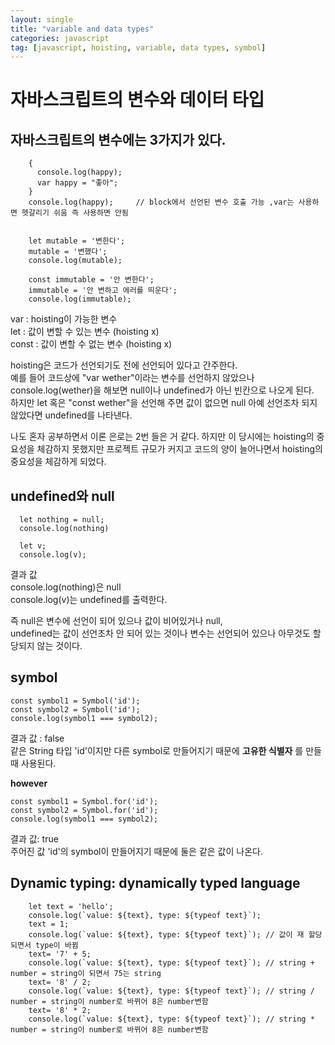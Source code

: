 ```yaml
---
layout: single
title: "variable and data types"
categories: javascript
tag: [javascript, hoisting, variable, data types, symbol]
---
```


# 자바스크립트의 변수와 데이터 타입

## 자바스크립트의 변수에는 3가지가 있다.
```
    {
      console.log(happy);
      var happy = "좋아";
    }
    console.log(happy);     // block에서 선언된 변수 호출 가능 ,var는 사용하면 헷갈리기 쉬움 즉 사용하면 안됨 


    let mutable = '변한다';
    mutable = '변했다';
    console.log(mutable);

    const immutable = '안 변한다';
    immutable = '안 변하고 에러를 띄운다';
    console.log(immutable);
```


var : hoisting이 가능한 변수<br>
let : 값이 변할 수 있는 변수   (hoisting x)<br>
const : 값이 변할 수 없는 변수 (hoisting x)<br>

hoisting은 코드가 선언되기도 전에 선언되어 있다고 간주한다.<br>
예를 들어 코드상에 "var wether"이라는 변수를 선언하지 않았으나 console.log(wether)을 해보면 null이나 undefined가 아닌 빈칸으로 나오게 된다.<br>
하지만 let 혹은 "const wether"을 선언해 주면 값이 없으면 null 아예 선언조차 되지 않았다면 undefined를 나타낸다.<br>

나도 혼자 공부하면서 이론 은로는 2번 들은 거 같다. 하지만 이 당시에는 hoisting의 중요성을 체감하지 못했지만 프로젝트 규모가 커지고 코드의 양이 늘어나면서 hoisting의 중요성을 체감하게 되었다.<br>

## undefined와 null

```
  let nothing = null;
  console.log(nothing)

  let v;
  console.log(v);
```

결과 값 <br>
console.log(nothing)은 null<br>
console.log(v)는 undefined를 출력한다.<br>

즉 null은 변수에 선언이 되어 있으나 값이 비어있거나 null,<br>
undefined는 값이 선언조차 안 되어 있는 것이나 변수는 선언되어 있으나 아무것도 할당되지 않는 것이다.

## symbol
```
const symbol1 = Symbol('id');
const symbol2 = Symbol('id');
console.log(symbol1 === symbol2);
```
결과 값 : false<br>
같은 String 타입 'id'이지만 다른 symbol로 만들어지기 때문에 __고유한 식별자__ 를 만들때 사용된다.

__however__ 
```
const symbol1 = Symbol.for('id');
const symbol2 = Symbol.for('id');
console.log(symbol1 === symbol2);
```
결과 값: true<br>
주어진 값 'id'의 symbol이 만들어지기 때문에 둘은 같은 값이 나온다.

## Dynamic typing: dynamically typed language
```
    let text = 'hello';
    console.log(`value: ${text}, type: ${typeof text}`);
    text = 1;
    console.log(`value: ${text}, type: ${typeof text}`); // 값이 재 할당되면서 type이 바뀜
    text= '7' + 5;
    console.log(`value: ${text}, type: ${typeof text}`); // string + number = string이 되면서 75는 string
    text= '8' / 2;
    console.log(`value: ${text}, type: ${typeof text}`); // string / number = string이 number로 바뀌어 8은 number변함
    text= '8' * 2;
    console.log(`value: ${text}, type: ${typeof text}`); // string * number = string이 number로 바뀌어 8은 number변함
```








